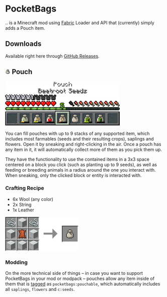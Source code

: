 # PocketBags

.. is a Minecraft mod using [Fabric](https://fabricmc.net/) Loader and API that (currently) simply adds a Pouch item.

## Downloads

Available right here through [GitHub Releases](https://github.com/copygirl/PocketBags/releases).

## ![](docs/pouch.png) Pouch

![](docs/pouch_screenshot.png)

You can fill pouches with up to 9 stacks of any supported item, which includes most farmables (seeds and their resulting crops), saplings and flowers. Open it by sneaking and right-clicking in the air. Once a pouch has any item in it, it will automatically collect more of them as you pick them up.

They have the functionality to use the contained items in a 3x3 space centered on a block you click (such as planting up to 9 seeds), as well as feeding or breeding animals in a radius around the one you interact with. When sneaking, only the clicked block or entity is interacted with.

### Crafting Recipe

- 6x Wool (any color)
- 2x String
- 1x Leather

![](docs/recipe.png)

### Modding

On the more technical side of things – in case you want to support PocketBags in your mod or modpack – pouches allow any item inside of them that is [tagged](https://minecraft.gamepedia.com/Tag) as `pocketbags:pouchable`, which automatically includes all `saplings`, `flowers` and `c:seeds`.

